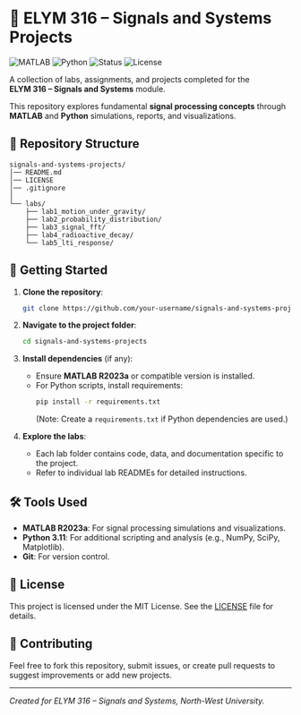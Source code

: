 # 📡 ELYM 316 – Signals and Systems Projects

![MATLAB](https://img.shields.io/badge/MATLAB-R2023a-orange?logo=mathworks&logoColor=white)
![Python](https://img.shields.io/badge/Python-3.11-blue?logo=python&logoColor=white)
![Status](https://img.shields.io/badge/Status-Active-success)
![License](https://img.shields.io/badge/License-MIT-green)

A collection of labs, assignments, and projects completed for the  
**ELYM 316 – Signals and Systems** module.

This repository explores fundamental **signal processing concepts** through **MATLAB** and **Python** simulations, reports, and visualizations.

## 📂 Repository Structure
```plaintext
signals-and-systems-projects/
│── README.md
│── LICENSE
│── .gitignore
│
└── labs/
    ├── lab1_motion_under_gravity/
    ├── lab2_probability_distribution/
    ├── lab3_signal_fft/
    ├── lab4_radioactive_decay/
    └── lab5_lti_response/
```

## 🚀 Getting Started
1. **Clone the repository**:
   ```bash
   git clone https://github.com/your-username/signals-and-systems-projects.git
   ```
2. **Navigate to the project folder**:
   ```bash
   cd signals-and-systems-projects
   ```
3. **Install dependencies** (if any):
   - Ensure **MATLAB R2023a** or compatible version is installed.
   - For Python scripts, install requirements:
     ```bash
     pip install -r requirements.txt
     ```
     (Note: Create a `requirements.txt` if Python dependencies are used.)

4. **Explore the labs**:
   - Each lab folder contains code, data, and documentation specific to the project.
   - Refer to individual lab READMEs for detailed instructions.

## 🛠️ Tools Used
- **MATLAB R2023a**: For signal processing simulations and visualizations.
- **Python 3.11**: For additional scripting and analysis (e.g., NumPy, SciPy, Matplotlib).
- **Git**: For version control.

## 📝 License
This project is licensed under the MIT License. See the [LICENSE](LICENSE) file for details.

## 🙌 Contributing
Feel free to fork this repository, submit issues, or create pull requests to suggest improvements or add new projects.

---

*Created for ELYM 316 – Signals and Systems, North-West University.*
